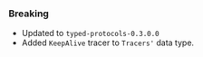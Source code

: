 ### Breaking

- Updated to `typed-protocols-0.3.0.0`
- Added `KeepAlive` tracer to `Tracers'` data type.
